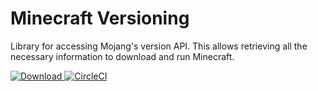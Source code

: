 Minecraft Versioning
====================

Library for accessing Mojang's version API.
This allows retrieving all the necessary information to download and run Minecraft.

[ ![Download](https://api.bintray.com/packages/lapis-mc/minecraft/minecraft-versioning/images/download.svg) ](https://bintray.com/lapis-mc/minecraft/minecraft-versioning/_latestVersion)
[![CircleCI](https://circleci.com/gh/lapis-mc/minecraft-versioning.svg?style=svg)](https://circleci.com/gh/lapis-mc/minecraft-versioning)